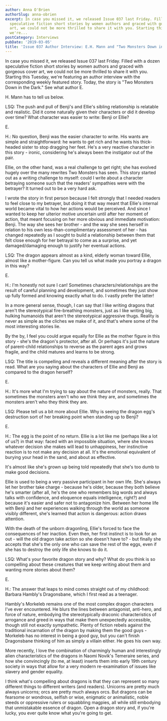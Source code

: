 ```yaml
---
author: Anna O'Brien
authorSlug: anna-obrien
excerpt: In case you missed it, we released Issue 037 last Friday. Filled with a dozen
  speculative fiction short stories by women authors and graced with gorgeous cover
  art, we could not be more thrilled to share it with you. Starting this Tuesday,
  we're...
postCategory: Interviews
pubDate: '2019-03-05'
title: 'Issue 037 Author Interview: E.H. Mann and "Two Monsters Down in the Dark"'
---
```

In case you missed it, we released Issue 037 last Friday. Filled with a dozen speculative fiction short stories by women authors and graced with gorgeous cover art, we could not be more thrilled to share it with you. Starting this Tuesday, we're featuring an author interview with the corresponding weekly featured story. Today, the story is "Two Monsters Down in the Dark." See what author E.

H. Mann has to tell us below.

LSQ: The push and pull of Benji's and Ellie's sibling relationship is relatable and realistic. Did it come naturally given their characters or did it develop over time? What character was easier to write: Benji or Ellie?

E.

H.: No question, Benji was the easier character to write. His wants are simple and straightforward: he wants to get rich and he wants his thick-headed sister to stop dragging her feet. He's a very reactive character in this story - ironic, considering he's always been the instigator out of the pair.

Ellie, on the other hand, was a real challenge to get right; she has evolved hugely over the many rewrites Two Monsters has seen. This story started out as a writing challenge to myself: could I write about a character betraying someone such that the readers' sympathies were with the betrayer? It turned out to be a very hard ask.

I wrote the story in first person because I felt strongly that I needed readers to feel close to my betrayer, but doing it that way meant that Ellie's internal world became vital to how her actions would be perceived. And since I wanted to keep her ulterior motive uncertain until after her moment of action, that meant focusing on her more obvious and immediate motivation: Benji. The way she sees her brother - and the way she sees herself in relation to his own less-than-complimentary assessment of her - has changed repeatedly as I sought to build a relationship between them that felt close enough for her betrayal to come as a surprise, and yet damaged/damaging enough to justify her eventual actions.

LSQ: The dragon appears almost as a kind, elderly woman toward Ellie, almost like a mother-figure. Can you tell us what made you portray a dragon in this way?

E.

H.: I'm honestly not sure I can! Sometimes characters/relationships are the result of careful planning and development, and sometimes they just show up fully formed and knowing exactly what to do. I vastly prefer the latter!

In a more general sense, though, I can say that I like writing dragons that aren't the stereotypical fire-breathing monsters, just as I like writing big, hulking humanoids that aren't the stereotypical aggressive thugs. Reality is never as simple as the cliches we make of it, and that's where some of the most interesting stories lie.

By the by, I feel you could argue equally for Ellie as the mother figure in this story - she's the dragon's protector, after all. Or perhaps it's just the nature of parent-child relationships to reverse as the parent ages and grows fragile, and the child matures and learns to be strong.

LSQ: The title is compelling and reveals a different meaning after the story is read. What are you saying about the characters of Ellie and Benji as compared to the dragon herself?

E.

H.: It's more what I'm trying to say about the nature of monsters, really. That sometimes the monsters aren't who we think they are, and sometimes the monsters aren't who they think they are.

LSQ: Please tell us a bit more about Ellie. Why is seeing the dragon egg's destruction sort of her breaking point when standing up to Benji?

E.

H.: The egg is the point of no return. Ellie is a lot like me (perhaps like a lot of us?) in that way: faced with an impossible situation, where she knows whatever decision she makes will lead to unhappiness, her instinctive reaction is to not make any decision at all. It's the emotional equivalent of burying your head in the sand, and about as effective.

It's almost like she's grown up being told repeatedly that she's too dumb to make good decisions.

Ellie is used to being a very passive participant in her own life. She's always let her brother take charge - because he's older, because they both believe he's smarter (after all, he's the one who remembers big words and always talks with confidence, and eloquence equals intelligence, right?) and because it's easier and safer not to antagonize him. Between her home life with Benji and her experiences walking through the world as someone visibly different, she's learned that action is dangerous: action draws attention.

With the death of the unborn dragonling, Ellie's forced to face the consequences of her inaction. Even then, her first instinct is to look for an out - will the old dragon take action so she doesn't have to? - but finally she accepts that she's the only one who can save the rest of the eggs, even if she has to destroy the only life she knows to do it.

LSQ: What's your favorite dragon story and why? What do you think is so compelling about these creatures that we keep writing about them and wanting more stories about them?

E.

H.: The answer that leaps to mind comes straight out of my childhood: Barbara Hambly's Dragonsbane, which I first read as a teenager.

Hambly's Morkeleb remains one of the most complex dragon characters I've ever encountered. He blurs the lines between antagonist, anti-hero, and force of nature, embodying the stereotypically draconic characteristics of arrogance and greed in ways that make them unexpectedly accessible, though still not exactly sympathetic. Plenty of fiction rebels against the traditional incarnation of the dragon by making them the good guys - Morkeleb has no interest in being a good guy, but you can't finish Dragonsbane thinking of him as simply a villain either. He goes his own way.

More recently, I love the combination of charmingly human and interestingly alien characteristics of the dragons in Naomi Novik's Temeraire series, and how she convincingly (to me, at least) inserts them into early 19th century society in ways that allow for a very modern re-examination of issues like slavery and gender equality.

I think what's compelling about dragons is that they can represent so many different things to different writers (and readers). Unicorns are pretty much always unicorns; orcs are pretty much always orcs. But dragons can be fearsome or wondrous, selfish or wise, enigmatic or animalistic, noble steeds or oppressive rulers or squabbling magpies, all while still embodying that unmistakable essence of dragon. Open a dragon story and, if you're lucky, you ever quite know what you're going to get.